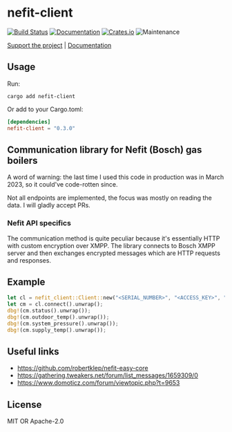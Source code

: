 # nefit-client

[![Build Status](https://github.com/twistedfall/nefit-client/actions/workflows/nefit-client.yml/badge.svg)](https://github.com/twistedfall/nefit-client/actions/workflows/nefit-client.yml)
[![Documentation](https://docs.rs/nefit-client/badge.svg)](https://docs.rs/nefit-client)
[![Crates.io](https://img.shields.io/crates/v/nefit-client)](https://crates.io/crates/nefit-client)
![Maintenance](https://img.shields.io/badge/maintenance-passively--maintained-yellowgreen.svg)

[Support the project](https://github.com/sponsors/twistedfall) | [Documentation](https://docs.rs/nefit-client)


## Usage

Run:
```shell
cargo add nefit-client
```
Or add to your Cargo.toml:
```toml
[dependencies]
nefit-client = "0.3.0"
```

## Communication library for Nefit (Bosch) gas boilers

A word of warning: the last time I used this code in production was in March 2023, so it could've code-rotten since.

Not all endpoints are implemented, the focus was mostly on reading the data. I will gladly accept PRs.

### Nefit API specifics

The communication method is quite peculiar because it's essentially HTTP with custom encryption over XMPP. The library
connects to Bosch XMPP server and then exchanges encrypted messages which are HTTP requests and responses.

## Example

```rust
let cl = nefit_client::Client::new("<SERIAL_NUMBER>", "<ACCESS_KEY>", "<PASSWORD>");
let cm = cl.connect().unwrap();
dbg!(cm.status().unwrap());
dbg!(cm.outdoor_temp().unwrap());
dbg!(cm.system_pressure().unwrap());
dbg!(cm.supply_temp().unwrap());
```

## Useful links
* https://github.com/robertklep/nefit-easy-core
* https://gathering.tweakers.net/forum/list_messages/1659309/0
* https://www.domoticz.com/forum/viewtopic.php?t=9653

## License

MIT OR Apache-2.0
